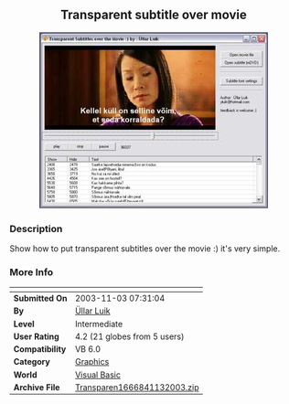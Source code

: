 ﻿<div align="center">

## Transparent subtitle over movie

<img src="PIC2003113730265019.jpg">
</div>

### Description

Show how to put transparent subtitles over the movie :) it's very simple.
 
### More Info
 


<span>             |<span>
---                |---
**Submitted On**   |2003-11-03 07:31:04
**By**             |[Üllar Luik](https://github.com/Planet-Source-Code/PSCIndex/blob/master/ByAuthor/llar-luik.md)
**Level**          |Intermediate
**User Rating**    |4.2 (21 globes from 5 users)
**Compatibility**  |VB 6\.0
**Category**       |[Graphics](https://github.com/Planet-Source-Code/PSCIndex/blob/master/ByCategory/graphics__1-46.md)
**World**          |[Visual Basic](https://github.com/Planet-Source-Code/PSCIndex/blob/master/ByWorld/visual-basic.md)
**Archive File**   |[Transparen1666841132003\.zip](https://github.com/Planet-Source-Code/llar-luik-transparent-subtitle-over-movie__1-49626/archive/master.zip)









